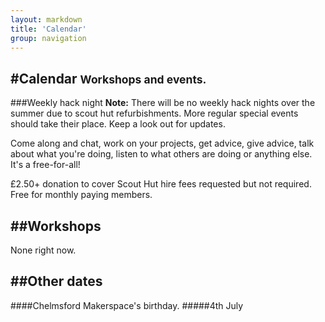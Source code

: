 ```yaml
---
layout: markdown
title: 'Calendar'
group: navigation
---
```


#Calendar <small>Workshops and events.</small>
---

###Weekly hack night
**Note:** There will be no weekly hack nights over the summer due to scout hut refurbishments. More regular special events should take their place. Keep a look out for updates.

Come along and chat, work on your projects, get advice, give advice, talk about what you're doing, listen to what others are doing or anything else. It's a free-for-all!

£2.50+ donation to cover Scout Hut hire fees requested but not required.  
Free for monthly paying members.

##Workshops
---

None right now.

##Other dates
---
####Chelmsford Makerspace's birthday.
#####4th July